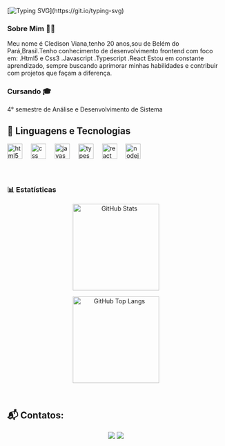   [![Typing SVG](https://readme-typing-svg.herokuapp.com/?color=FF0000&size=45&center=true&vCenter=true&width=1000&lines=Olá.Sou+Cledison+Viana;Um+Desenvolvedor+em+Desenvolvimento;)](https://git.io/typing-svg)

### Sobre Mim 👨‍💻
<p>Meu nome é Cledison Viana,tenho 20 anos,sou de Belém do Pará,Brasil.Tenho conhecimento de desenvolvimento frontend com foco em: 
  .Html5 e Css3
  .Javascript
  .Typescript
  .React
Estou em constante aprendizado, sempre buscando aprimorar minhas habilidades e contribuir com projetos que façam a diferença.
</p>

### Cursando 🎓
<p>4° semestre de Análise e Desenvolvimento de Sistema</p>

## 🤖 Linguagens e Tecnologias

<div align="left">
  <img src="https://cdn.jsdelivr.net/gh/devicons/devicon/icons/html5/html5-original.svg" height="35" alt="html5 logo"  />
  <img width="12" />
  <img src="https://cdn.jsdelivr.net/gh/devicons/devicon/icons/css3/css3-original.svg" height="35" alt="css logo"  />
  <img width="12" />
  <img src="https://cdn.jsdelivr.net/gh/devicons/devicon/icons/javascript/javascript-original.svg" height="35" alt="javascript logo"  />
  <img width="12" />
  <img src="https://cdn.jsdelivr.net/gh/devicons/devicon/icons/typescript/typescript-original.svg" height="35" alt="typescript logo"  />
  <img width="12" />
  <img src="https://cdn.jsdelivr.net/gh/devicons/devicon/icons/react/react-original.svg" height="35" alt="react logo"  />
  <img width="12" />
  <img src="https://cdn.jsdelivr.net/gh/devicons/devicon/icons/nodejs/nodejs-original.svg" height="35" alt="nodejs logo"  />
</div>

<br>
<br>

### 📊 Estatísticas
<div align="center">
   <img
   alt="GitHub Stats"
   height="200"
   src="https://github-readme-stats.vercel.app/api?username=cledisoncode&show_icons=true&theme=tokyonight&include_all_commits=true&locale=pt-br"
   >

   <img
   alt="GitHub Top Langs"
   height="200"
   src="https://github-readme-stats.vercel.app/api/top-langs?username=cledisoncode&show_icons=true&theme=tokyonight&layout=compact&custom_title=Tecnologias&langs_count=9">
</div>

<br>

## 📬 Contatos:
<p align="center">
  <a href="mailto:cledison.viana.ti@gmail.com"><img loading="lazy" src="https://img.shields.io/badge/Gmail-D14836?style=for-the-badge&logo=gmail&logoColor=white"></a>
  <a href="https://www.linkedin.com/in/cledison-viana-5579b0355?utm_source=share&utm_campaign=share_via&utm_content=profile&utm_medium=android_app" target="_blank"><img loading="lazy" src="https://img.shields.io/badge/-LinkedIn-%230077B5?style=for-the-badge&logo=linkedin&logoColor=white"></a>   
</p>
